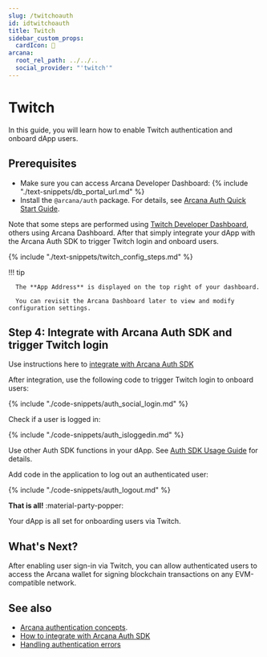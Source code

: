 ```yaml
---
slug: /twitchoauth
id: idtwitchoauth
title: Twitch
sidebar_custom_props:
  cardIcon: 🤝
arcana:
  root_rel_path: ../../..
  social_provider: "'twitch'"
---
```


# Twitch

In this guide, you will learn how to enable Twitch authentication and onboard dApp users.

## Prerequisites

* Make sure you can access Arcana Developer Dashboard: {% include "./text-snippets/db_portal_url.md" %}
* Install the `@arcana/auth` package. For details, see [Arcana Auth Quick Start Guide]({{page.meta.arcana.root_rel_path}}/walletsdk/wallet_qs.md).

Note that some steps are performed using [Twitch Developer Dashboard](https://dev.twitch.tv/login), others using Arcana Dashboard. After that simply integrate your dApp with the Arcana Auth SDK to trigger Twitch login and onboard users.

{% include "./text-snippets/twitch_config_steps.md" %}

!!! tip

      The **App Address** is displayed on the top right of your dashboard.

      You can revisit the Arcana Dashboard later to view and modify configuration settings. 

## Step 4: Integrate with Arcana Auth SDK and trigger Twitch login

Use instructions here to [integrate with Arcana Auth SDK]({{page.meta.arcana.root_rel_path}}/howto/integrate_auth/index.md)

After integration, use the following code to trigger Twitch login to onboard users:

{% include "./code-snippets/auth_social_login.md" %}

Check if a user is logged in:

{% include "./code-snippets/auth_isloggedin.md" %}

Use other Auth SDK functions in your dApp. See [Auth SDK Usage Guide]({{page.meta.arcana.root_rel_path}}/walletsdk/wallet_usage.md) for details.

Add code in the application to log out an authenticated user:

{% include "./code-snippets/auth_logout.md" %}

**That is all!**  :material-party-popper:

Your dApp is all set for onboarding users via Twitch.

## What's Next?

After enabling user sign-in via Twitch, you can allow authenticated users to access the Arcana wallet for signing blockchain transactions on any EVM-compatible network.

## See also

* [Arcana authentication concepts]({{page.meta.arcana.root_rel_path}}/concepts/authtype/arcanaauth.md).
* [How to integrate with Arcana Auth SDK]({{page.meta.arcana.root_rel_path}}/howto/integrate_auth/index.md)
* [Handling authentication errors]({{page.meta.arcana.root_rel_path}}/walletsdk/wallet_err.md)
